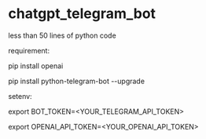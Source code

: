 # chatgpt_telegram_bot
less than 50 lines of python code

requirement:

pip install openai

pip install python-telegram-bot --upgrade


setenv:

export BOT_TOKEN=<YOUR_TELEGRAM_API_TOKEN>

export OPENAI_API_TOKEN=<YOUR_OPENAI_API_TOKEN>
